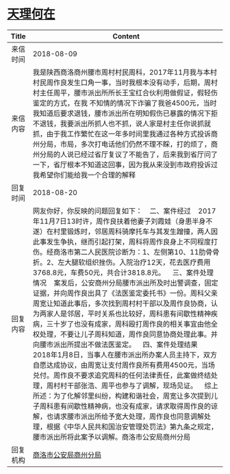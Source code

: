 # <a href="http://www.shangluo.gov.cn/zmhd/ldxxxx.jsp?urltype=leadermail.LeaderMailContentUrl&wbtreeid=1112&leadermailid=4863">天理何在</a>
|Title|Content|
|:---:|---|
|来信时间|2018-08-09|
|来信内容|我是陕西商洛商州腰市周村村民周科，2017年11月我与本村村民周作良发生口角一事，当时我根本没有动手，后期，周村村主任周平，腰市派出所所长王宝红合伙利用做假证，假轻伤鉴定的方式，在我 不知情的情况下诈骗了我爸4500元，当时我知道后要求退钱，腰市派出所在明知假伤已暴露的情况下拒不退钱，我要派出所抓人也不抓，说人家是村主任你说抓就抓，由于我工作繁忙在这一年多时间里我通过各种方式投诉商州分局，市局，多次打电话他们仍然不理不睬，打的烦了，商州分局的人说已经过省厅复议了不能告了，后来我到省厅问了一下，省厅根本不知道这回事，因为我从来没到市政府投诉过我希望你们能给我一个合理的解释|
|回复时间|2018-08-20|
|回复内容|网友你好，你反映的问题回复如下：    二、案件经过    2017年11月7日13时许，周作良扶着他妻子刘霞娃（身患半身不遂）在村里锻炼时，邻居周科骑摩托车与其发生蹭撞，两人因此事发生争执，继而引起打架，周科将周作良身上不同程度打伤。经商洛市第二人民医院诊断为：1、左侧第10、11肋骨骨折。2、左大腿软组织挫伤。入院治疗12天，花去医疗费用3768.8元，车费50元，共合计3818.8元。    三、案件处理情况    案发后，公安商州分局腰市派出所及时出警调查，固定证据，并向周作良出具了《法医鉴定委托书》一份。周科父亲周宽让知道此事后，多次找到周村村干部以及周作良协商，认为两家人是邻居，平时关系也比较好，周科患有间歇性精神疾病，三十岁了也没有成家，周科殴打周作良的相关事宜由他全权处理，不要让儿子周科知道，周作良同意协商处理此事。并向腰市派出所提出不做法医鉴定。    四、案件处理结果    2018年1月8日，当事人在腰市派出所办案人员主持下，双方自愿达成协议，由周宽让支付周作良所有费用4500元，当场兑付。周作良不要求追究周科的任何法律责任，此案做终结处理，周村村干部张浩、周平也参与了调解，现场见证。    综上所述：为了化解邻里纠纷，构建和谐社会，周宽让多次提到儿子周科患有间歇性精神病，也没有成家，请求取得周作良的谅解，也请求腰市派出所给予宽大处理，周作良也同意调解处理，根据《中华人民共和国治安管理处罚法》第九条之规定，腰市派出所将此案予以调解。商洛市公安局商州分局|
|回复机构|<a href="../../categories/agencies/商洛市公安局商州分局.md">商洛市公安局商州分局</a>|

